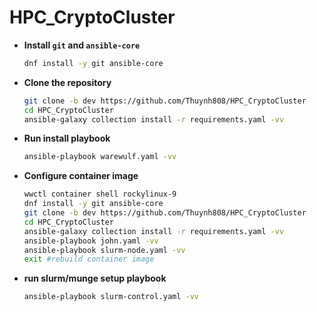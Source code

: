 # HPC_CryptoCluster


- **Install `git` and `ansible-core`**
  
  ```bash
  dnf install -y git ansible-core
  ```
- **Clone the repository**
  
  ```bash
  git clone -b dev https://github.com/Thuynh808/HPC_CryptoCluster
  cd HPC_CryptoCluster
  ansible-galaxy collection install -r requirements.yaml -vv
  ```
- **Run install playbook**

  ```bash
  ansible-playbook warewulf.yaml -vv
  ```
- **Configure container image**

  ```bash
  wwctl container shell rockylinux-9
  dnf install -y git ansible-core
  git clone -b dev https://github.com/Thuynh808/HPC_CryptoCluster
  cd HPC_CryptoCluster
  ansible-galaxy collection install -r requirements.yaml -vv
  ansible-playbook john.yaml -vv
  ansible-playbook slurm-node.yaml -vv
  exit #rebuild container image
  ```
- **run slurm/munge setup playbook**
  ```bash
  ansible-playbook slurm-control.yaml -vv
  ```
